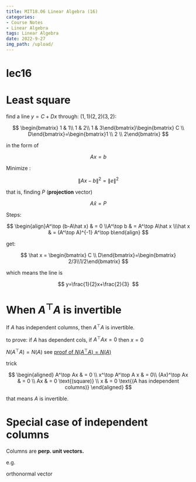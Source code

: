 ```yaml
---
title: MIT18.06 Linear Algebra (16)
categories:
- Course Notes
- Linear Algebra
tags: Linear Algebra
date: 2022-9-27
img_path: /upload/
---
```


# lec16

# Least square

find a line $y=C+Dx$ through: $(1,1)(2,2)(3,2)$:

$$
\begin{bmatrix} 1 & 1\\ 1 & 2\\ 1 & 3\end{bmatrix}\begin{bmatrix} C \\ D\end{bmatrix}=\begin{bmatrix}1 \\ 2 \\ 2\end{bmatrix}
$$

in the form of

$$
Ax=b
$$

Minimize : 

$$
\| Ax-b\| ^2=\| e\| ^2
$$

that is, finding $P$ (**projection** vector)

$$
A\hat x=P
$$

Steps:

$$
\begin{align}A^\top (b-A\hat x) & = 0 \\A^\top b & = A^\top A\hat x \\\hat x & = (A^\top A)^{-1} A^\top b\end{align}
$$

get:

$$
\hat x = \begin{bmatrix} C \\ D\end{bmatrix}=\begin{bmatrix} 2/3\\1/2\end{bmatrix}
$$

which means the line is

$$
y=\frac{1}{2}x+\frac{2}{3} 
$$

# When $A^\top A$ is invertible

If  $A$ has independent columns, then $A^\top A$ is invertible.

to prove: if $A$ has dependent cols, if $A^\top A x=0$ then $x=0$

$N(A^\top A) =N(A)$ see [proof of $N(A^\top A)=N(A)$ ](lec14%20e323f8c6256b4c4f8fd632761950a29f.md) 

trick

$$
\begin{aligned}
A^\top Ax & = 0 \\
x^\top A^\top A x & = 0\\
(Ax)^\top Ax & = 0 \\
Ax & = 0 \text{(square)} \\
x & = 0 \text{(A has independent columns)} 
\end{aligned}
$$

that means  $A$ is invertible.

# Special case of independent columns

Columns are **perp. unit vectors.**

e.g.

orthonormal vector